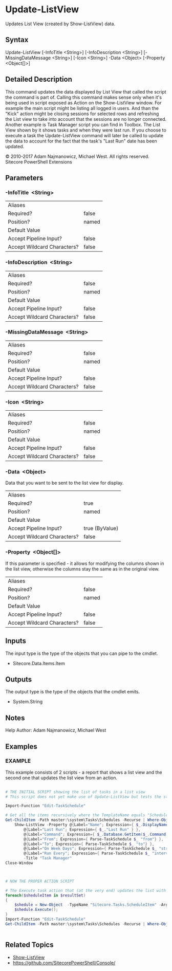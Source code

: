 # Update-ListView 
 
Updates List View (created by Show-ListView) data. 
 
## Syntax 
 
Update-ListView [-InfoTitle &lt;String&gt;] [-InfoDescription &lt;String&gt;] [-MissingDataMessage &lt;String&gt;] [-Icon &lt;String&gt;] -Data &lt;Object&gt; [-Property &lt;Object[]&gt;] 
 
 
## Detailed Description 
 
This command updates the data displayed by List View that called the script the command is part of.
Calling this command makes sense only when it's being used in script exposed as Action on the Show-ListView window.
For example the main script might be listing all logged in users. And than the "Kick" action might be closing sessions for selected rows and refreshing the List view to take into account that the sessions are no longer connected.
Another example is Task Manager script you can find in Toolbox. The List View shown by it shows tasks and when they were last run. If you choose to execute a task the Update-ListView command will later be called to update the data to account for the fact that the task's "Last Run" date has been updated. 
 
© 2010-2017 Adam Najmanowicz, Michael West. All rights reserved. Sitecore PowerShell Extensions 
 
## Parameters 
 
### -InfoTitle&nbsp; &lt;String&gt; 
 
 
 
<table>
    <thead></thead>
    <tbody>
        <tr>
            <td>Aliases</td>
            <td></td>
        </tr>
        <tr>
            <td>Required?</td>
            <td>false</td>
        </tr>
        <tr>
            <td>Position?</td>
            <td>named</td>
        </tr>
        <tr>
            <td>Default Value</td>
            <td></td>
        </tr>
        <tr>
            <td>Accept Pipeline Input?</td>
            <td>false</td>
        </tr>
        <tr>
            <td>Accept Wildcard Characters?</td>
            <td>false</td>
        </tr>
    </tbody>
</table> 
 
### -InfoDescription&nbsp; &lt;String&gt; 
 
 
 
<table>
    <thead></thead>
    <tbody>
        <tr>
            <td>Aliases</td>
            <td></td>
        </tr>
        <tr>
            <td>Required?</td>
            <td>false</td>
        </tr>
        <tr>
            <td>Position?</td>
            <td>named</td>
        </tr>
        <tr>
            <td>Default Value</td>
            <td></td>
        </tr>
        <tr>
            <td>Accept Pipeline Input?</td>
            <td>false</td>
        </tr>
        <tr>
            <td>Accept Wildcard Characters?</td>
            <td>false</td>
        </tr>
    </tbody>
</table> 
 
### -MissingDataMessage&nbsp; &lt;String&gt; 
 
 
 
<table>
    <thead></thead>
    <tbody>
        <tr>
            <td>Aliases</td>
            <td></td>
        </tr>
        <tr>
            <td>Required?</td>
            <td>false</td>
        </tr>
        <tr>
            <td>Position?</td>
            <td>named</td>
        </tr>
        <tr>
            <td>Default Value</td>
            <td></td>
        </tr>
        <tr>
            <td>Accept Pipeline Input?</td>
            <td>false</td>
        </tr>
        <tr>
            <td>Accept Wildcard Characters?</td>
            <td>false</td>
        </tr>
    </tbody>
</table> 
 
### -Icon&nbsp; &lt;String&gt; 
 
 
 
<table>
    <thead></thead>
    <tbody>
        <tr>
            <td>Aliases</td>
            <td></td>
        </tr>
        <tr>
            <td>Required?</td>
            <td>false</td>
        </tr>
        <tr>
            <td>Position?</td>
            <td>named</td>
        </tr>
        <tr>
            <td>Default Value</td>
            <td></td>
        </tr>
        <tr>
            <td>Accept Pipeline Input?</td>
            <td>false</td>
        </tr>
        <tr>
            <td>Accept Wildcard Characters?</td>
            <td>false</td>
        </tr>
    </tbody>
</table> 
 
### -Data&nbsp; &lt;Object&gt; 
 
Data that you want to be sent to the list view for display. 
 
<table>
    <thead></thead>
    <tbody>
        <tr>
            <td>Aliases</td>
            <td></td>
        </tr>
        <tr>
            <td>Required?</td>
            <td>true</td>
        </tr>
        <tr>
            <td>Position?</td>
            <td>named</td>
        </tr>
        <tr>
            <td>Default Value</td>
            <td></td>
        </tr>
        <tr>
            <td>Accept Pipeline Input?</td>
            <td>true (ByValue)</td>
        </tr>
        <tr>
            <td>Accept Wildcard Characters?</td>
            <td>false</td>
        </tr>
    </tbody>
</table> 
 
### -Property&nbsp; &lt;Object[]&gt; 
 
If this parameter is specified - it allows for modifying the columns shown in the list view, otherwise the columns stay the same as in the original view. 
 
<table>
    <thead></thead>
    <tbody>
        <tr>
            <td>Aliases</td>
            <td></td>
        </tr>
        <tr>
            <td>Required?</td>
            <td>false</td>
        </tr>
        <tr>
            <td>Position?</td>
            <td>named</td>
        </tr>
        <tr>
            <td>Default Value</td>
            <td></td>
        </tr>
        <tr>
            <td>Accept Pipeline Input?</td>
            <td>false</td>
        </tr>
        <tr>
            <td>Accept Wildcard Characters?</td>
            <td>false</td>
        </tr>
    </tbody>
</table> 
 
## Inputs 
 
The input type is the type of the objects that you can pipe to the cmdlet. 
 
* Sitecore.Data.Items.Item 
 
## Outputs 
 
The output type is the type of the objects that the cmdlet emits. 
 
* System.String 
 
## Notes 
 
Help Author: Adam Najmanowicz, Michael West 
 
## Examples 
 
### EXAMPLE 
 
This example consists of 2 scripts - a report that shows a list view and the second one that updates the list view from an action. 
 
```powershell   
 
# THE INITIAL SCRIPT showing the list of tasks in a list view
# This script does not yet make use of Update-ListView but tests the state for actions to be performed

Import-Function "Edit-TaskSchedule"

# Get all the items recursively where the TemplateName equals "Schedule".
Get-ChildItem -Path master:\system\Tasks\Schedules -Recurse | Where-Object { $_.TemplateName -eq "Schedule" } |
    Show-ListView -Property @{Label="Name"; Expression={ $_.DisplayName } },
        @{Label="Last Run"; Expression={ $_."Last Run" } },
        @{Label="Command"; Expression={ $_.Database.GetItem($_.Command).Name } },
        @{Label="From"; Expression={ Parse-TaskSchedule $_ "from"} },
        @{Label="To"; Expression={ Parse-TaskSchedule $_ "to"} },
        @{Label="On Week Days"; Expression={ Parse-TaskSchedule $_ "strWeekdays" } },
        @{Label="Run Every"; Expression={ Parse-TaskSchedule $_ "interval" } } `
        -Title "Task Manager"        
Close-Window



# NOW THE PROPER ACTION SCRIPT

# The Execute task action that (at the very end) updates the list with the latest tasks data
foreach($sheduleItem in $resultSet)
{
    $shedule = New-Object  -TypeName "Sitecore.Tasks.ScheduleItem" -ArgumentList $sheduleItem 
    $shedule.Execute();
}
Import-Function "Edit-TaskSchedule"
Get-ChildItem -Path master:\system\Tasks\Schedules -Recurse | Where-Object { $_.TemplateName -eq "Schedule" } | Update-ListView 
 
``` 
 
## Related Topics 
 
* [Show-ListView](/appendix/commands/Show-ListView.md)* <a href='https://github.com/SitecorePowerShell/Console/' target='_blank'>https://github.com/SitecorePowerShell/Console/</a><br/>
